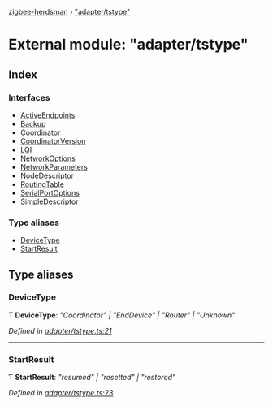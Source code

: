 [zigbee-herdsman](../README.md) › ["adapter/tstype"](_adapter_tstype_.md)

# External module: "adapter/tstype"

## Index

### Interfaces

* [ActiveEndpoints](../interfaces/_adapter_tstype_.activeendpoints.md)
* [Backup](../interfaces/_adapter_tstype_.backup.md)
* [Coordinator](../interfaces/_adapter_tstype_.coordinator.md)
* [CoordinatorVersion](../interfaces/_adapter_tstype_.coordinatorversion.md)
* [LQI](../interfaces/_adapter_tstype_.lqi.md)
* [NetworkOptions](../interfaces/_adapter_tstype_.networkoptions.md)
* [NetworkParameters](../interfaces/_adapter_tstype_.networkparameters.md)
* [NodeDescriptor](../interfaces/_adapter_tstype_.nodedescriptor.md)
* [RoutingTable](../interfaces/_adapter_tstype_.routingtable.md)
* [SerialPortOptions](../interfaces/_adapter_tstype_.serialportoptions.md)
* [SimpleDescriptor](../interfaces/_adapter_tstype_.simpledescriptor.md)

### Type aliases

* [DeviceType](_adapter_tstype_.md#devicetype)
* [StartResult](_adapter_tstype_.md#startresult)

## Type aliases

###  DeviceType

Ƭ **DeviceType**: *"Coordinator" | "EndDevice" | "Router" | "Unknown"*

*Defined in [adapter/tstype.ts:21](https://github.com/Koenkk/zigbee-herdsman/blob/master/src/adapter/tstype.ts#L21)*

___

###  StartResult

Ƭ **StartResult**: *"resumed" | "resetted" | "restored"*

*Defined in [adapter/tstype.ts:23](https://github.com/Koenkk/zigbee-herdsman/blob/master/src/adapter/tstype.ts#L23)*
